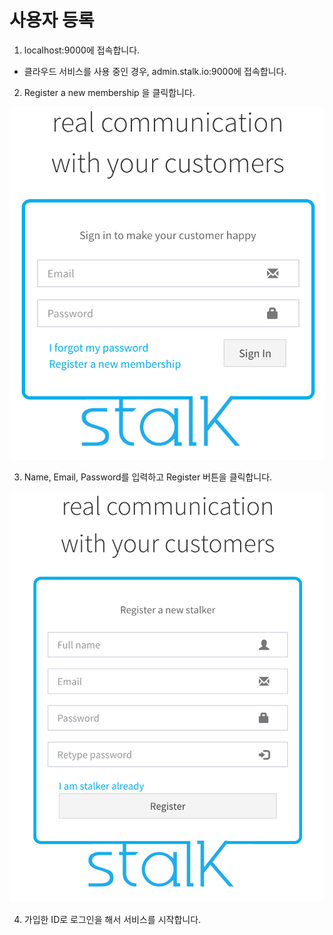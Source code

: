 사용자 등록
======================

1. localhost:9000에 접속합니다.
 - 클라우드 서비스를 사용 중인 경우, admin.stalk.io:9000에 접속합니다.

2. Register a new membership 을 클릭합니다.

![index](images/index.png)

3. Name, Email, Password를 입력하고 Register 버튼을 클릭합니다.

![register](images/register.png)

4. 가입한 ID로 로그인을 해서 서비스를 시작합니다.